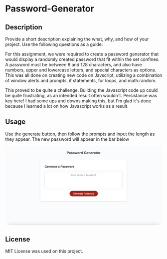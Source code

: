 # Password-Generator

## Description

Provide a short description explaining the what, why, and how of your project. Use the following questions as a guide:

For this assignment, we were required to create a password generator that would display a randomly created password that fit within the set confines. A password must be between 8 and 128 characters, and also have numbers, upper and lowercase letters, and special characters as options. This was all done on creating new code on Javscript, utilizing a combination of window alerts and prompts, if statements, for loops, and math.random. 

This proved to be quite a challenge. Building the Javascript code up could be quite frustrating, as an intended result often wouldn't. Persistance was key here! I had some ups and downs making this, but I'm glad it's done because I learned a lot on how Javascript works as a result. 



 

## Usage
Use the generate button, then follow the prompts and input the length as they appear. The new password will appear in the bar below

    
![alt text](Assets/images/screenshot.png) 
    



## License

MIT License was used on this project. 




